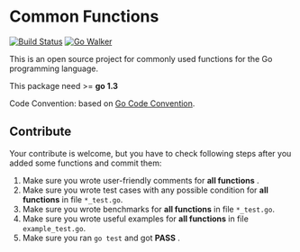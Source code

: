 Common Functions
================

[![Build Status](https://travis-ci.org/vxhong/com.svg)](https://travis-ci.org/vxhong/com) [![Go Walker](http://gowalker.org/api/v1/badge)](http://gowalker.org/github.com/vxhong/com)

This is an open source project for commonly used functions for the Go programming language.

This package need >= **go 1.3**

Code Convention: based on [Go Code Convention](https://github.com/unknwon/go-code-convention).

## Contribute

Your contribute is welcome, but you have to check following steps after you added some functions and commit them:

1. Make sure you wrote user-friendly comments for **all functions** .
2. Make sure you wrote test cases with any possible condition for **all functions** in file `*_test.go`.
3. Make sure you wrote benchmarks for **all functions** in file `*_test.go`.
4. Make sure you wrote useful examples for **all functions** in file `example_test.go`.
5. Make sure you ran `go test` and got **PASS** .

